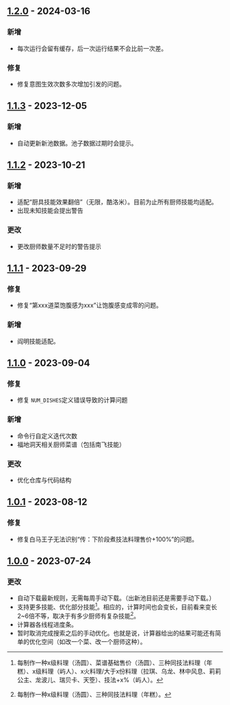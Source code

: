 ## [1.2.0] - 2024-03-16

### 新增

- 每次运行会留有缓存，后一次运行结果不会比前一次差。

### 修复

- 修复意图生效次数多次增加引发的问题。

## [1.1.3] - 2023-12-05

### 新增

- 自动更新新池数据。池子数据过期时会提示。

## [1.1.2] - 2023-10-21

### 新增

- 适配“厨具技能效果翻倍”（无限，酷洛米）。目前为止所有厨师技能均适配。
- 出现未知技能会提出警告

### 更改

- 更改厨师数量不足时的警告提示

## [1.1.1] - 2023-09-29

### 修复

- 修复“第xxx道菜饱腹感为xxx”让饱腹感变成零的问题。

### 新增

- 阎明技能适配。


## [1.1.0] - 2023-09-04

### 修复

- 修复 `NUM_DISHES`定义错误导致的计算问题

### 新增

- 命令行自定义迭代次数
- 福地洞天相关厨师菜谱（包括南飞技能）

### 更改

- 优化仓库与代码结构

## [1.0.1] - 2023-08-12

### 修复

- 修复白马王子无法识别“传：下阶段煮技法料理售价+100%”的问题。

## [1.0.0] - 2023-07-24

### 更改

- 自动下载最新规则，无需每周手动下载。（出新池目前还是需要手动下载。）
- 支持更多技能、优化部分技能[^1]。相应的，计算时间也会变长，目前看来变长2~6倍不等，取决于有多少厨师有复杂技能[^2]。
- 计算器各线程进度条。
- 暂时取消完成搜索之后的手动优化。也就是说，计算器给出的结果可能还有简单的优化空间（如改一个菜、改一个厨师这种）。

[1.2.0]:https://github.com/hjenryin/BCJH-Metropolis/compare/v1.1.3...v1.2.0
[1.1.3]: https://github.com/hjenryin/BCJH-Metropolis/compare/v1.1.2...v1.1.3
[1.1.2]: https://github.com/hjenryin/BCJH-Metropolis/compare/v1.1.1...v1.1.2
[1.1.1]: https://github.com/hjenryin/BCJH-Metropolis/compare/v1.1.0...v1.1.1
[1.1.0]: https://github.com/hjenryin/BCJH-Metropolis/compare/v1.0.1...v1.1.0
[1.0.1]: https://github.com/hjenryin/BCJH-Metropolis/compare/v1.0.0...v1.0.1
[1.0.0]: https://github.com/hjenryin/BCJH-Metropolis/releases/tag/v1.0.0

[^1]: 每制作一种x级料理（汤圆）、菜谱基础售价（汤圆）、三种同技法料理（年糕）、x级料理（屿人）、x火料理/大于x份料理（拉琪、乌龙、林中风息、莉莉公主、龙波儿、瑞贝卡、天箜）、技法+x%（屿人）。
    
[^2]: 每制作一种x级料理（汤圆）、三种同技法料理（年糕）。
